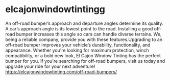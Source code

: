 # elcajonwindowtintingg
An off-road bumper’s approach and departure angles determine its quality. A car’s approach angle is its lowest point to the road. Installing a good off-road bumper increases this angle so cars can handle diverse terrains. We, being a reliable company, provide you with these features.Upgrading to an off-road bumper improves your vehicle’s durability, functionality, and appearance. Whether you're looking for maximum protection, winch compatibility, or a bold new look, El Cajon Window Tinting has the perfect bumper for you. If you're searching for off-road bumpers, visit us today and upgrade your ride for your next adventure!  https://elcajonwindowtinting.com/off-road-bumpers/
